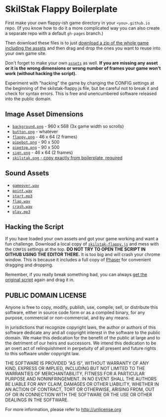 # SkilStak Flappy Boilerplate

First make your own flappy-ish game directory in your `<you>.github.io`
repo. (If you know how to do it a more complicated way you can also
create a separate repo with a default `gh-pages` branch.)

Then download these files is to just [download a zip of
the whole game including the
assets](https://github.com/skilstak/flappy/archive/gh-pages.zip)
and then drag and drop the ones you want to reuse into your own
game site.

Don't forget to make your own [`assets`](assets/) as well. **If you
are missing any asset or it is the wrong dimensions or wrong number
of frames your game won't work (without hacking the script).** 

Experiment with "hacking" the game by changing the CONFIG settings
at the beginning of the skilstak-flappy.js file, but be careful not
to break it and check for syntax errors.  This is free and unencumbered
software released into the public domain.

## Image Asset Dimensions

* [`background.png`](assets/background.png) - 960 x 568 (3x game width so scrolls)
* [`button.png`](assets/button.png) - whatever
* [`flappy.png`](assets/flappy.png) - 46 x 64 (2 frames)
* [`pipebot.png`](assets/pipebot.png) - 90 x 500
* [`pipetop.png`](assets/pipetop.png) - 90 x 500
* [`sign.png`](assets/sign.png) - 46 x 64 (2 frames)
* [`skilstak.png` - copy exactly from boilerplate, required](assets/skilstak.png)

## Sound Assets

* [`gameover.wav`](assets/gameover.wav)
* [`point.wav`](assets/point.wav)
* [`start.mp3`](assets/start.mp3)
* [`flap.wav`](assets/flap.wav)
* [`crash.wav`](assets/crash.wav)
* [`play.mp3`](assets/play.mpe)

## Hacking the Script

If you have loaded your own assets and got your game working and
want a fun challenge. Download a local copy of
[`skilstak-flappy.js`](skilstak-flappy.js) and mess with the `CONFIG`
settings at the top. **DO NOT TRY TO OPEN THE SCRIPT IN GITHUB USING
THE EDITOR THERE.** It is too big and will crash your chrome window.
This is because it includes a full copy of [Phaser](http://phaser.io)
for convenient dragging and dropping.

Remember, if you really break something bad, you can always [get the
original script](skilstak-flappy.js) again and drag it in.

## PUBLIC DOMAIN LICENSE

Anyone is free to copy, modify, publish, use, compile, sell, or
distribute this software, either in source code form or as a compiled
binary, for any purpose, commercial or non-commercial, and by any
means.

In jurisdictions that recognize copyright laws, the author or authors
of this software dedicate any and all copyright interest in the
software to the public domain. We make this dedication for the benefit
of the public at large and to the detriment of our heirs and
successors. We intend this dedication to be an overt act of
relinquishment in perpetuity of all present and future rights to this
software under copyright law.

THE SOFTWARE IS PROVIDED "AS IS", WITHOUT WARRANTY OF ANY KIND,
EXPRESS OR IMPLIED, INCLUDING BUT NOT LIMITED TO THE WARRANTIES OF
MERCHANTABILITY, FITNESS FOR A PARTICULAR PURPOSE AND NONINFRINGEMENT.
IN NO EVENT SHALL THE AUTHORS BE LIABLE FOR ANY CLAIM, DAMAGES OR
OTHER LIABILITY, WHETHER IN AN ACTION OF CONTRACT, TORT OR OTHERWISE,
ARISING FROM, OUT OF OR IN CONNECTION WITH THE SOFTWARE OR THE USE OR
OTHER DEALINGS IN THE SOFTWARE.

For more information, please refer to <http://unlicense.org>

